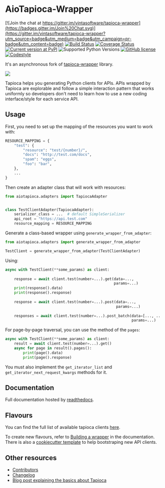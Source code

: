 # AioTapioca-Wrapper

[![Join the chat at https://gitter.im/vintasoftware/tapioca-wrapper](https://badges.gitter.im/Join%20Chat.svg)](https://gitter.im/vintasoftware/tapioca-wrapper?utm_source=badge&utm_medium=badge&utm_campaign=pr-badge&utm_content=badge)
[![Build Status](https://travis-ci.org/vintasoftware/tapioca-wrapper.svg?branch=master)](https://travis-ci.org/vintasoftware/tapioca-wrapper)
[![Coverage Status](https://coveralls.io/repos/vintasoftware/tapioca-wrapper/badge.svg?branch=master&service=github)](https://coveralls.io/github/vintasoftware/tapioca-wrapper?branch=master)
[![Current version at PyPI](https://img.shields.io/pypi/v/aiotapioca-wrapper.svg)](https://pypi.python.org/pypi/aiotapioca-wrapper)
![Supported Python Versions](https://img.shields.io/pypi/pyversions/tapioca-wrapper.svg)
[![GitHub license](https://img.shields.io/badge/license-MIT-blue.svg)](https://raw.githubusercontent.com/vintasoftware/tapioca-wrapper/master/LICENSE)
[![Codestyle](https://img.shields.io/badge/code%20style-black-000000.svg)](https://github.com/psf/black)

It's an asynchronous fork of [tapioca-wrapper](https://github.com/vintasoftware/tapioca-wrapper) library.

![](docs/static/aiologo.png)

Tapioca helps you generating Python clients for APIs.
APIs wrapped by Tapioca are explorable and follow a simple interaction pattern that works uniformly so developers don't need to learn how to use a new coding interface/style for each service API.

## Usage

First, you need to set up the mapping of the resources you want to work with:

```python
RESOURCE_MAPPING = {
    "test": {
        "resource": "test/{number}/",
        "docs": "http://test.com/docs",
        "spam": "eggs",
        "foo": "bar",
    },
    ...
}
```

Then create an adapter class that will work with resources:
```python
from aiotapioca.adapters import TapiocaAdapter


class TestClientAdapter(TapiocaAdapter):
    serializer_class = ...  # default SimpleSerializer
    api_root = "https://api.test.com"
    resource_mapping = RESOURCE_MAPPING
```

Generate a class-based wrapper using `generate_wrapper_from_adapter`:
```python
from aiotapioca.adapters import generate_wrapper_from_adapter

TestClient = generate_wrapper_from_adapter(TestClientAdapter)
```

Using:

```python
async with TestClient(**some_params) as client:
    
    response = await client.test(number=...).get(data=..., 
                                                 params=...)
    print(response().data)
    print(response().response)
    
    response = await client.test(number=...).post(data=..., 
                                                  params=...)
    
    responses = await client.test(number=...).post_batch(data=[..., ...], 
                                                         params=...)
```

For page-by-page traversal, you can use the method of the `pages`:

```python
async with TestClient(**some_params) as client:
    result = await client.test(number=...).get()
    async for page in result().pages():
        print(page().data)
        print(page().response)
```

You must also implement the `get_iterator_list` and `get_iterator_next_request_kwargs` methods for it.

## Documentation

Full documentation hosted by [readthedocs](http://aiotapioca-wrapper.readthedocs.org/).

## Flavours

You can find the full list of available tapioca clients [here](http://aiotapioca-wrapper.readthedocs.org/en/stable/flavours.html).

To create new flavours, refer to [Building a wrapper](http://aiotapioca-wrapper.readthedocs.org/en/stable/buildingawrapper.html) in the documentation. There is also a [cookiecutter template](https://github.com/vintasoftware/cookiecutter-tapioca) to help bootstraping new API clients.


## Other resources

- [Contributors](https://github.com/ilindrey/aiotapioca-wrapper/graphs/contributors)
- [Changelog](http://aiotapioca-wrapper.readthedocs.org/en/stable/changelog.html)
- [Blog post explaining the basics about Tapioca](http://www.vinta.com.br/blog/2016/python-api-clients-with-tapioca/)

